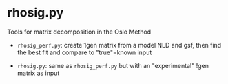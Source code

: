 # rhosig.py
Tools for matrix decomposition in the Oslo Method

- `rhosig_perf.py`:
  create 1gen matrix from a model NLD and gsf, then find the best fit and compare to "true"=known input

- `rhosig.py`:
  same as `rhosig_perf.py` but with an "experimental" !gen matrix as input